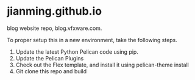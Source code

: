 jianming.github.io
==================

blog website repo, blog.vfxware.com.


To proper setup this in a new environment, take the following steps.

1. Update the latest Python Pelican code using pip.
2. Update the Pelican Plugins
3. Check out the Flex template, and install it using pelican-theme install
4. Git clone this repo and build


